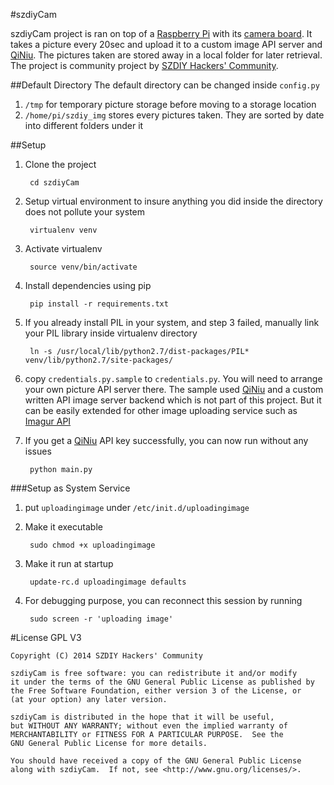 #szdiyCam

szdiyCam project is ran on top of a [Raspberry Pi](www.raspberrypi.org/‎) with its [camera board](www.raspberrypi.org/tag/camera-board/‎). It takes a picture every 20sec and upload it to a custom image API server and [QiNiu](qiniu.com). The pictures taken are stored away in a local folder for later retrieval. The project is community project by [SZDIY Hackers' Community](http://www.szdiy.org/).

##Default Directory
The default directory can be changed inside `config.py`

1. `/tmp` for temporary picture storage before moving to a storage location
2. `/home/pi/szdiy_img` stores every pictures taken. They are sorted by date into different folders under it

##Setup
1. Clone the project

		cd szdiyCam
		
2. Setup virtual environment to insure anything you did inside the directory does not pollute your system

		virtualenv venv
		
3. Activate virtualenv

		source venv/bin/activate
	
4. Install dependencies using pip

		pip install -r requirements.txt 

5. If you already install PIL in your system, and step 3 failed, manually link your PIL library inside virtualenv directory

		ln -s /usr/local/lib/python2.7/dist-packages/PIL* venv/lib/python2.7/site-packages/
		
6. copy `credentials.py.sample` to `credentials.py`. You will need to arrange your own picture API server there. The sample used [QiNiu](qiniu.com) and a custom written API image server backend which is not part of this project. But it can be easily extended for other image uploading service such as [Imagur API](https://api.imgur.com)

7. If you get a [QiNiu](qiniu.com) API key successfully, you can now run without any issues

		python main.py

###Setup as System Service
1. put `uploadingimage` under ```/etc/init.d/uploadingimage```
2. Make it executable

		sudo chmod +x uploadingimage
		
3. Make it run at startup

		update-rc.d uploadingimage defaults

4. For debugging purpose, you can reconnect this session by running

		sudo screen -r 'uploading image'

#License
GPL V3
	
	Copyright (C) 2014 SZDIY Hackers' Community

	szdiyCam is free software: you can redistribute it and/or modify
	it under the terms of the GNU General Public License as published by
	the Free Software Foundation, either version 3 of the License, or
	(at your option) any later version.

	szdiyCam is distributed in the hope that it will be useful,
	but WITHOUT ANY WARRANTY; without even the implied warranty of
	MERCHANTABILITY or FITNESS FOR A PARTICULAR PURPOSE.  See the
	GNU General Public License for more details.

	You should have received a copy of the GNU General Public License
	along with szdiyCam.  If not, see <http://www.gnu.org/licenses/>.